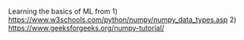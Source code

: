Learning the basics of ML from 1) https://www.w3schools.com/python/numpy/numpy_data_types.asp 
                               2) https://www.geeksforgeeks.org/numpy-tutorial/
